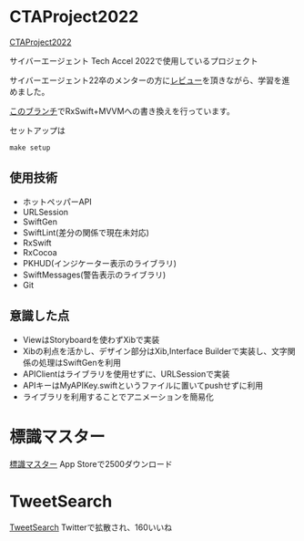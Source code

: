 # CTAProject2022
[CTAProject2022](https://github.com/Mayachiu/CTAProject2022)

サイバーエージェント Tech Accel 2022で使用しているプロジェクト

サイバーエージェント22卒のメンターの方に[レビュー](https://github.com/Mayachiu/CTAProject2022/pulls?q=is%3Apr+is%3Aclosed)を頂きながら、学習を進めました。

[このブランチ](https://github.com/Mayachiu/CTAProject2022/tree/task1/MVVM)でRxSwift+MVVMへの書き換えを行っています。

セットアップは
```
make setup
```

## 使用技術
- ホットペッパーAPI
- URLSession
- SwiftGen
- SwiftLint(差分の関係で現在未対応)
- RxSwift
- RxCocoa
- PKHUD(インジケーター表示のライブラリ)
- SwiftMessages(警告表示のライブラリ)
- Git

## 意識した点
- ViewはStoryboardを使わずXibで実装
- Xibの利点を活かし、デザイン部分はXib,Interface Builderで実装し、文字関係の処理はSwiftGenを利用
- APIClientはライブラリを使用せずに、URLSessionで実装
- APIキーはMyAPIKey.swiftというファイルに置いてpushせずに利用
- ライブラリを利用することでアニメーションを簡易化

# 標識マスター
[標識マスター](https://github.com/Mayachiu/CarQuiz)
App Storeで2500ダウンロード

# TweetSearch
[TweetSearch](https://github.com/Mayachiu/TweetSearch)
Twitterで拡散され、160いいね
